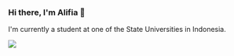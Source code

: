### Hi there, I'm Alifia 👋 
I'm currently a student at one of the State Universities in Indonesia.

<img src="https://github-readme-stats.vercel.app/api?username=alifiaws&hide=contribs,prs&show_icons=true&hide_border=true&title_color=000" />


<!--
**alifiaws/alifiaws** is a ✨ _special_ ✨ repository because its `README.md` (this file) appears on your GitHub profile.

Here are some ideas to get you started:

- 🔭 I’m currently student
- 🌱 I’m learner and data enthusiast
- 👯 I’m looking to collaborate on ...
- 🤔 I’m looking for help with ...
- 💬 Ask me about ...
- 📫 How to reach me: ...
- 😄 Pronouns: ...
- ⚡ Fun fact: ...
-->

